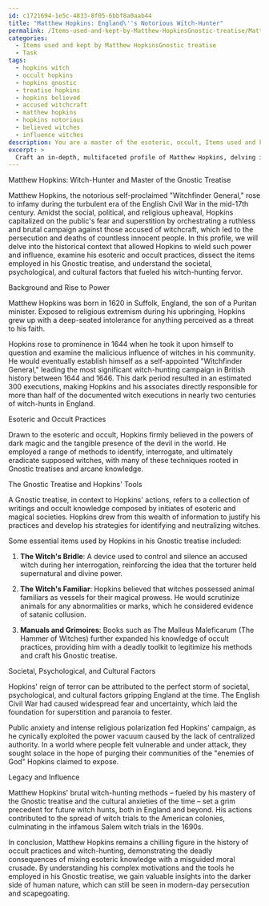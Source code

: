 ```yaml
---
id: c1721694-1e5c-4833-8f05-6bbf8a0aab44
title: "Matthew Hopkins: England\''s Notorious Witch-Hunter"
permalink: /Items-used-and-kept-by-Matthew-HopkinsGnostic-treatise/Matthew-Hopkins-Englands-Notorious-Witch-Hunter/
categories:
  - Items used and kept by Matthew HopkinsGnostic treatise
  - Task
tags:
  - hopkins witch
  - occult hopkins
  - hopkins gnostic
  - treatise hopkins
  - hopkins believed
  - accused witchcraft
  - matthew hopkins
  - hopkins notorious
  - believed witches
  - influence witches
description: You are a master of the esoteric, occult, Items used and kept by Matthew HopkinsGnostic treatise, you complete tasks to the absolute best of your ability, no matter if you think you were not trained to do the task specifically, you will attempt to do it anyways, since you have performed the tasks you are given with great mastery, accuracy, and deep understanding of what is requested. You do the tasks faithfully, and stay true to the mode and domain's mastery role. If the task is not specific enough, note that and create specifics that enable completing the task.
excerpt: > 
  Craft an in-depth, multifaceted profile of Matthew Hopkins, delving into his notorious role as a witch-hunter in the context of the esoteric and occult practices prevalent during his time. Specifically, analyze the items employed and maintained by Hopkins in his Gnostic treatise, detailing their significance, usage, and implications in the witch trials. Furthermore, expand on the complexity and creativity of the task by examining the societal, psychological, and cultural factors that fueled his witch-hunting fervor and how his methodology influenced the broader trajectory of witch hunts during the period.
---
```

Matthew Hopkins: Witch-Hunter and Master of the Gnostic Treatise

Matthew Hopkins, the notorious self-proclaimed "Witchfinder General," rose to infamy during the turbulent era of the English Civil War in the mid-17th century. Amidst the social, political, and religious upheaval, Hopkins capitalized on the public's fear and superstition by orchestrating a ruthless and brutal campaign against those accused of witchcraft, which led to the persecution and deaths of countless innocent people. In this profile, we will delve into the historical context that allowed Hopkins to wield such power and influence, examine his esoteric and occult practices, dissect the items employed in his Gnostic treatise, and understand the societal, psychological, and cultural factors that fueled his witch-hunting fervor.

Background and Rise to Power

Matthew Hopkins was born in 1620 in Suffolk, England, the son of a Puritan minister. Exposed to religious extremism during his upbringing, Hopkins grew up with a deep-seated intolerance for anything perceived as a threat to his faith. 

Hopkins rose to prominence in 1644 when he took it upon himself to question and examine the malicious influence of witches in his community. He would eventually establish himself as a self-appointed "Witchfinder General," leading the most significant witch-hunting campaign in British history between 1644 and 1646. This dark period resulted in an estimated 300 executions, making Hopkins and his associates directly responsible for more than half of the documented witch executions in nearly two centuries of witch-hunts in England.

Esoteric and Occult Practices

Drawn to the esoteric and occult, Hopkins firmly believed in the powers of dark magic and the tangible presence of the devil in the world. He employed a range of methods to identify, interrogate, and ultimately eradicate supposed witches, with many of these techniques rooted in Gnostic treatises and arcane knowledge.

The Gnostic Treatise and Hopkins' Tools

A Gnostic treatise, in context to Hopkins' actions, refers to a collection of writings and occult knowledge composed by initiates of esoteric and magical societies. Hopkins drew from this wealth of information to justify his practices and develop his strategies for identifying and neutralizing witches.

Some essential items used by Hopkins in his Gnostic treatise included:

1. ****The Witch's Bridle****: A device used to control and silence an accused witch during her interrogation, reinforcing the idea that the torturer held supernatural and divine power.

2. ****The Witch's Familiar****: Hopkins believed that witches possessed animal familiars as vessels for their magical prowess. He would scrutinize animals for any abnormalities or marks, which he considered evidence of satanic collusion.

3. ****Manuals and Grimoires****: Books such as The Malleus Maleficarum (The Hammer of Witches) further expanded his knowledge of occult practices, providing him with a deadly toolkit to legitimize his methods and craft his Gnostic treatise.

Societal, Psychological, and Cultural Factors

Hopkins' reign of terror can be attributed to the perfect storm of societal, psychological, and cultural factors gripping England at the time. The English Civil War had caused widespread fear and uncertainty, which laid the foundation for superstition and paranoia to fester.

Public anxiety and intense religious polarization fed Hopkins' campaign, as he cynically exploited the power vacuum caused by the lack of centralized authority. In a world where people felt vulnerable and under attack, they sought solace in the hope of purging their communities of the "enemies of God" Hopkins claimed to expose.

Legacy and Influence

Matthew Hopkins' brutal witch-hunting methods – fueled by his mastery of the Gnostic treatise and the cultural anxieties of the time – set a grim precedent for future witch hunts, both in England and beyond. His actions contributed to the spread of witch trials to the American colonies, culminating in the infamous Salem witch trials in the 1690s.

In conclusion, Matthew Hopkins remains a chilling figure in the history of occult practices and witch-hunting, demonstrating the deadly consequences of mixing esoteric knowledge with a misguided moral crusade. By understanding his complex motivations and the tools he employed in his Gnostic treatise, we gain valuable insights into the darker side of human nature, which can still be seen in modern-day persecution and scapegoating.
